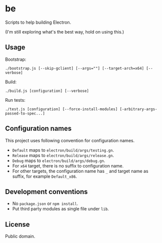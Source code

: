# be

Scripts to help building Electron.

(I'm still exploring what's the best way, hold on using this.)

## Usage

Bootstrap:

```
./bootstrap.js [--skip-gclient] [--args=""] [--target-arch=x64] [--verbose]
```

Build:

```
./build.js [configuration] [--verbose]
```

Run tests:

```
./test.js [configuration] [--force-install-modules] [-arbitrary-args-passed-to-spec...]
```

## Configuration names

This project uses following convention for configuration names.

* `Default` maps to `electron/build/args/testing.gn`.
* `Release` maps to `electron/build/args/release.gn`.
* `Debug` maps to `electron/build/args/debug.gn`.
* For `x64` target, there is no suffix to configuration name.
* For other targets, the configuration name has `_` and target name as suffix,
  for example `Default_x86`.

## Development conventions

* No `package.json` or `npm install`.
* Put third party modules as single file under `lib`.

## License

Public domain.
